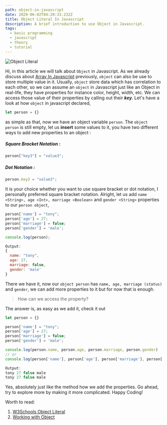 ```yaml
---
path: object-in-javascript
date: 2020-06-02T04:20:33.232Z
title: Object Literal In Javascript
description: A brief introduction to use Object in Javascript.
tags:
  - basic programming
  - javascript
  - theory
  - tutorial
---
```

![Object Literal](assets/object-literal.png "Object Literal")

Hi, in this article we will talk about `Object` in Javascript. As we already discuss about [Array In Javascript](https://www.bhaktidev.com/blog/array-in-javascript/) previously, `object` can also be use to store multiple value in it. Usually, `object` store data which has correlation to each other, so we can assume an `object` in Javascript just like an Object in real-life, they have properties for instance  color, height, width, etc. We can access those value of their properties by calling out their ***key***. Let's have a look at how `object` in javascript declared,

```javascript
let person = {}
```

as simple as that, now we have an object variable `person`. The `object person` is still empty, let us **insert** some values to it, you have two different ways to add new properties to an object :

##### Square Bracket Notation :

```javascript
person["key3"] = "value3";
```

##### Dot Notation :

```javascript
person.key3 = "value3";
```

It is your choice whether you want to use square bracket or dot notation, I personally preferred square bracket notation. Alright, let us add `name <String>, age <Int>, marriage <Boolean>` and `gender <String>` properties to our `person object`,

```javascript
person['name'] = "tony";
person['age'] = 27;
person['marriage'] = false;
person['gender'] = 'male';

console.log(person);
```

```javascript
Output:
{
  name: "tony",
  age: 27,
  marriage: false,
  gender: 'male'
}
```

There we have it, now our `object person` has `name, age, marriage (status)` and `gender`, we can add more properties to it but for now that is enough. 

> How can we access the property?

The answer is, as easy as we add it, check it out

```javascript
let person = {}

person['name'] = "tony";
person['age'] = 27;
person['marriage'] = false;
person['gender'] = 'male';

console.log(person.name, person.age, person.marriage, person.gender)
// or
console.log(person['name'], person['age'], person['marriage'], person['gender'])
```

```javascript
Output: 
tony 27 false male
tony 27 false male
```

 Yes, absolutely just like the method how we add the properties. Go ahead, try to explore more by making it more complicated. Happy Coding!

Worth to read:

1. [W3Schools Object Literal](https://www.w3schools.com/js/js_objects.asp)
2. [Working with Object](https://developer.mozilla.org/en-US/docs/Web/JavaScript/Guide/Working_with_Objects)
